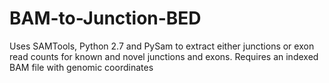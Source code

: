 # BAM-to-Junction-BED
Uses SAMTools, Python 2.7 and PySam to extract either junctions or exon read counts for known and novel junctions and exons. Requires an indexed BAM file with genomic coordinates 
